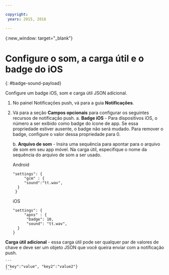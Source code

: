 ```yaml
---

copyright:
 years: 2015, 2016

---
```


{:new_window: target="_blank"}
# Configure o som, a carga útil e o badge do iOS

{: #badge-sound-payload}

Configure um badge iOS, som e carga útil JSON adicional.

1. No painel Notificações push, vá para a guia
                        **Notificações**.
2. Vá para a seção **Campos opcionais**
para configurar os seguintes recursos de notificação push. 
	a. **Badge iOS** - Para dispositivos iOS, o número a ser
exibido como badge do ícone de app. Se essa propriedade
estiver ausente, o badge não será mudado. Para remover o badge,
configure o valor dessa propriedade para 0.

	b. **Arquivo de som** - Insira uma sequência para apontar
para o arquivo de som em seu app móvel. Na carga útil, especifique o nome da sequência do
arquivo de som a ser usado.


	Android

	```
	"settings": {
	     "gcm" : {
	     "sound":"tt.wav",
	  }
	 }  
	```

	iOS

	```
	"settings": {
	     "apns" : {
	      "badge": 10,
	      "sound": "tt.wav",
	  }
	}
	``` 		
**Carga útil adicional** - essa carga útil pode ser qualquer
par de valores de chave e deve ser um objeto JSON que você queira enviar com a
notificação push.

	```
	{"key":"value", "key2":"value2"}
	```

